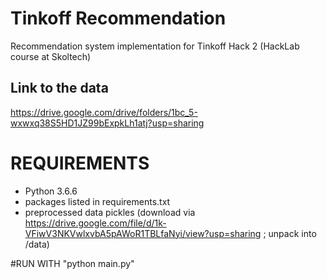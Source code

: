 # Tinkoff Recommendation

Recommendation system implementation for Tinkoff Hack 2 (HackLab course at Skoltech)

## Link to the data
https://drive.google.com/drive/folders/1bc_5-wxwxq38S5HD1JZ99bExpkLh1atj?usp=sharing

# REQUIREMENTS
- Python 3.6.6
- packages listed in requirements.txt
- preprocessed data pickles (download via https://drive.google.com/file/d/1k-VFiwV3NKVwlxvbA5pAWoR1TBLfaNyi/view?usp=sharing ; unpack into /data)

#RUN WITH "python main.py"
